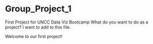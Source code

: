 # Group_Project_1
First Project for UNCC Data Viz Bootcamp
What do you want to do as a project?
I want to add to this file.

Welcome to our first project!

